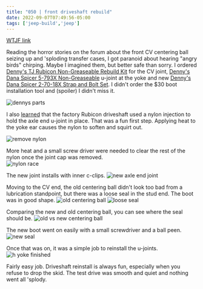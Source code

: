```yaml
---
title: "050 | front driveshaft rebuild"
date: 2022-09-07T07:49:56-05:00
tags: ['jeep-build','jeep']
---
```

[WTJF link](https://wranglertjforum.com/threads/prndls-tj-build-ii-the-green-one.55717/post-1185779)

Reading the horror stories on the forum about the front CV centering ball seizing up and 'sploding transfer cases, I got paranoid about hearing "angry birds" chirping. Maybe I imagined them, but better safe than sorry. I ordered [Denny's TJ Rubicon Non-Greaseable Rebuild Kit](https://www.dennysdriveshaft.com/p2297_cv_996_1_rebuild_kit_for_2003_to_2006_jeep_tj_rubicon_with_o.html) for the CV joint, [Denny's Dana Spicer 5-793X Non-Greaseable](https://www.dennysdriveshaft.com/p2264_dana_spicer_5_793x_fits_2003_to_2006_jeep_tj_rubicon_and_unl.html) u-joint at the yoke and new 
[Denny's Dana Spicer 2-70-18X Strap and Bolt Set](https://www.dennysdriveshaft.com/p4978_dana_spicer_2_70_18x_strap_and_bolt_set_fits_jeep_1310_and_1.html). I didn't order the $30 boot installation tool and (spoiler) I didn't miss it.

![dennys parts](../img/050-13-dennys-parts.jpg)

I also [learned](https://wranglertjforum.com/threads/04-rubicon-front-driveshaft-u-joint-issue-what-am-i-missing-here.44356/post-749434) that the factory Rubicon driveshaft used a nylon injection to hold the axle end u-joint in place. That was a fun first step. Applying heat to the yoke ear causes the nylon to soften and squirt out. 

![remove nylon](../img/050-01-remove-nylon2.jpg)  

More heat and a small screw driver were needed to clear the rest of the nylon once the joint cap was removed.  
![nylon race](../img/050-05-nylon-ear3.jpg)

The new joint installs with inner c-clips.
![new axle end joint](../img/050-20-new-joint-3.jpg)

Moving to the CV end, the old centering ball didn't look too bad from a lubrication standpoint, but there was a loose seal in the stud end. The boot was in good shape. 
![old centering ball](../img/050-06-old-ball.jpg)
![loose seal](../img/050-07-old-spring1.jpg)

Comparing the new and old centering ball, you can see where the seal should be.
![old vs new centering ball](../img/050-15-old-new-balls.jpg)

The new boot went on easily with a small screwdriver and a ball peen. 
![new seal](../img/050-17-new-seal.jpg)

Once that was on, it was a simple job to reinstall the u-joints.
![h yoke finished](../img/050-22-h-finished.jpg)

Fairly easy job. Driveshaft reinstall is always fun, especially when you refuse to drop the skid. The test drive was smooth and quiet and nothing went all 'splody. 